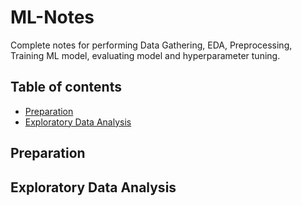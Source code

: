 # ML-Notes
Complete notes for performing Data Gathering, EDA, Preprocessing, Training ML model, evaluating model and hyperparameter tuning.
## Table of contents
- [Preparation](#Preparation)
- [Exploratory Data Analysis](#Exploratory-Data-Analysis)


## Preparation
## Exploratory Data Analysis
<!--stackedit_data:
eyJoaXN0b3J5IjpbMTY1MzEyMzcxNiwxMzA5NjM2MDExLC0yMD
g5MDEwNDcyLDEyNzgwNjQ2MThdfQ==
-->